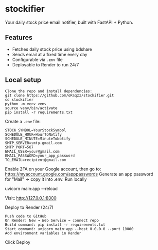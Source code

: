 # stockifier

Your daily stock price email notifier, built with FastAPI + Python.

## Features
- Fetches daily stock price using bdshare
- Sends email at a fixed time every day
- Configurable via `.env` file
- Deployable to Render to run 24/7

## Local setup
```
Clone the repo and install dependencies:
git clone https://github.com/oRaqzz/stockifier.git
cd stockifier
python -m venv venv
source venv/bin/activate
pip install -r requirements.txt
```

Create a `.env` file:
```env
STOCK_SYMBOL=YourStockSymbol
SCHEDULE_HOUR=HourToNotify
SCHEDULE_MINUTE=MinuteToNotify
SMTP_SERVER=smtp.gmail.com
SMTP_PORT=587
EMAIL_USER=your@gmail.com
EMAIL_PASSWORD=your_app_password
TO_EMAIL=recipient@gmail.com
```

Enable 2FA on your Google account, then go to:
https://myaccount.google.com/apppasswords
Generate an app password for "Mail" → copy it into .env.
Run locally

uvicorn main:app --reload

Visit: http://127.0.0.1:8000

Deploy to Render (24/7)
```
Push code to GitHub
On Render: New → Web Service → connect repo
Build command: pip install -r requirements.txt
Start command: uvicorn main:app --host 0.0.0.0 --port 10000
Add environment variables in Render
```
Click Deploy
